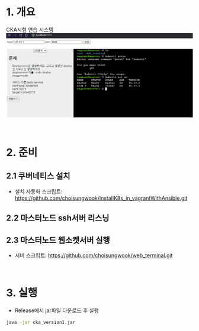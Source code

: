 # 1. 개요
CKA시험 연습 시스템
![실행화면](documentation/running.png)

<br>

# 2. 준비
## 2.1 쿠버네티스 설치
* 설치 자동화 스크립트: https://github.com/choisungwook/installK8s_in_vagrantWithAnsible.git
## 2.2 마스터노드 ssh서버 리스닝
## 2.3 마스터노드 웹소켓서버 실행
* 서버 스크립트: https://github.com/choisungwook/web_terminal.git

<br>

# 3. 실행
* Release에서  jar파일 다운로드 후 실행
```sh
java -jar cka_version1.jar
```
